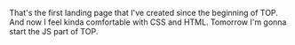 That's the first landing page that I've created since the beginning of TOP. And now I feel kinda comfortable with CSS and HTML. Tomorrow I'm gonna start the JS part of TOP.
